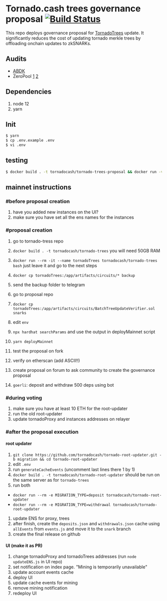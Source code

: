 # Tornado.cash trees governance proposal [![Build Status](https://github.com/tornadocash/tornado-trees-proposal/workflows/build/badge.svg)](https://github.com/tornadocash/tornado-trees-proposal/actions)

This repo deploys governance proposal for [TornadoTrees](https://github.com/tornadocash/tornado-trees) update. It significantly reduces the cost of updating tornado merkle trees by offloading onchain updates to zkSNARKs.

## Audits

- [ABDK](audits/ABDK_proposal_audit.pdf)
- ZeroPool [1](./audits/ZeroPool_tornado_proxy_audit.pdf) [2](./audits/ZeroPool_tornado_trees_audit.pdf)

## Dependencies

1. node 12
2. yarn

## Init

```bash
$ yarn
$ cp .env.example .env
$ vi .env
```

## testing

```bash
$ docker build . -t tornadocash/tornado-trees-proposal && docker run -v `pwd`/proofsCache:/app/proofsCache tornadocash/tornado-trees-proposal
```

## mainnet instructions

### #before proposal creation

1. have you added new instances on the UI?
2. make sure you have set all the ens names for the instances

### #proposal creation

1. go to tornado-tress repo
1. `docker build . -t tornadocash/tornado-trees` you will need 50GB RAM
1. `docker run --rm -it --name tornadoTrees tornadocash/tornado-trees bash` just leave it and go to the next steps
1. `docker cp tornadoTrees:/app/artifacts/circuits/* backup`
1. send the backup folder to telegram

1. go to proposal repo
1. `docker cp tornadoTrees:/app/artifacts/circuits/BatchTreeUpdateVerifier.sol snarks`
1. edit `env`
1. `npx hardhat searchParams` and use the output in deployMainnet script
1. `yarn deployMainnet`
1. test the proposal on fork
1. verify on etherscan (add ASCII!!)
1. create proposal on forum to ask community to create the governance proposal
1. `goerli`: deposit and withdraw 500 deps using bot

### #during voting

1. make sure you have at least 10 ETH for the root-updater
1. run the old root-updater
1. update tornadoProxy and instances addresses on relayer

### #after the proposal execution

#### root updater

1. `git clone https://github.com/tornadocash/tornado-root-updater.git -b migration && cd tornado-root-updater`
1. edit `.env`
1. run `generateCacheEvents` (uncomment last lines there 1 by 1)
1. `docker build . -t tornadocash/tornado-root-updater` should be run on the same server as for `tornado-trees`
1. run both

- `docker run --rm -e MIGRATION_TYPE=deposit tornadocash/tornado-root-updater`
- `docker run --rm -e MIGRATION_TYPE=withdrawal tornadocash/tornado-root-updater`

1. update ENS for proxy, trees
2. after finish, create the `deposits.json` and `withdrawals.json` cache using `allEvents` from `events.js` and move it to the `snark` branch
3. create the final release on github

#### UI (make it as PR)

1. change tornadoProxy and tornadoTrees addresses (run `node updateENS.js` in UI repo)
2. set notification on index page. "Mining is temporarily unavailable"
4. update account events cache
5. deploy UI
6. update cache events for mining
7. remove mining notification
8. redeploy UI
